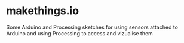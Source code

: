 makethings.io
=============

Some Arduino and Processing sketches for using sensors attached to Arduino and using Processing to access and vizualise them
